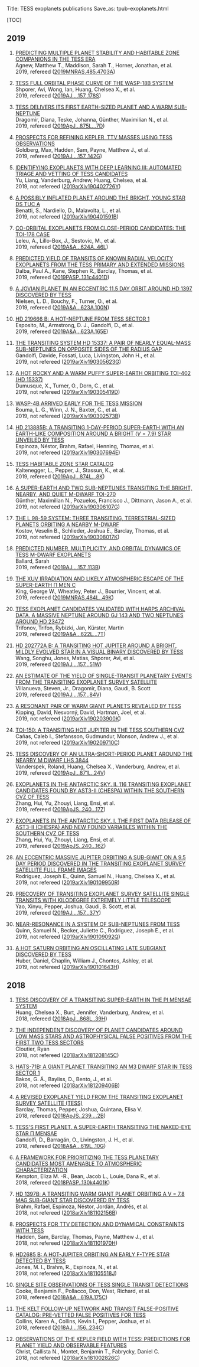 Title: TESS exoplanets publications
Save_as: tpub-exoplanets.html

[TOC]


2019
----

1. [PREDICTING MULTIPLE PLANET STABILITY AND HABITABLE ZONE COMPANIONS IN THE TESS ERA](http://adsabs.harvard.edu/abs/2019MNRAS.485.4703A)  
Agnew, Matthew T., Maddison, Sarah T., Horner, Jonathan, et al.    
2019, refereed ([2019MNRAS.485.4703A](http://adsabs.harvard.edu/abs/2019MNRAS.485.4703A))  

2. [TESS FULL ORBITAL PHASE CURVE OF THE WASP-18B SYSTEM](http://adsabs.harvard.edu/abs/2019AJ....157..178S)  
Shporer, Avi, Wong, Ian, Huang, Chelsea X., et al.    
2019, refereed ([2019AJ....157..178S](http://adsabs.harvard.edu/abs/2019AJ....157..178S))  

3. [TESS DELIVERS ITS FIRST EARTH-SIZED PLANET AND A WARM SUB-NEPTUNE](http://adsabs.harvard.edu/abs/2019ApJ...875L...7D)  
Dragomir, Diana, Teske, Johanna, Günther, Maximilian N., et al.    
2019, refereed ([2019ApJ...875L...7D](http://adsabs.harvard.edu/abs/2019ApJ...875L...7D))  

4. [PROSPECTS FOR REFINING KEPLER  TTV MASSES USING TESS OBSERVATIONS](http://adsabs.harvard.edu/abs/2019AJ....157..142G)  
Goldberg, Max, Hadden, Sam, Payne, Matthew J., et al.    
2019, refereed ([2019AJ....157..142G](http://adsabs.harvard.edu/abs/2019AJ....157..142G))  

5. [IDENTIFYING EXOPLANETS WITH DEEP LEARNING III: AUTOMATED TRIAGE AND VETTING OF TESS CANDIDATES](http://adsabs.harvard.edu/abs/2019arXiv190402726Y)  
Yu, Liang, Vanderburg, Andrew, Huang, Chelsea, et al.    
2019, not refereed ([2019arXiv190402726Y](http://adsabs.harvard.edu/abs/2019arXiv190402726Y))  

6. [A POSSIBLY INFLATED PLANET AROUND THE BRIGHT, YOUNG STAR DS TUC A](http://adsabs.harvard.edu/abs/2019arXiv190401591B)  
Benatti, S., Nardiello, D., Malavolta, L., et al.    
2019, not refereed ([2019arXiv190401591B](http://adsabs.harvard.edu/abs/2019arXiv190401591B))  

7. [CO-ORBITAL EXOPLANETS FROM CLOSE-PERIOD CANDIDATES: THE TOI-178 CASE](http://adsabs.harvard.edu/abs/2019A&A...624A..46L)  
Leleu, A., Lillo-Box, J., Sestovic, M., et al.    
2019, refereed ([2019A&A...624A..46L](http://adsabs.harvard.edu/abs/2019A&A...624A..46L))  

8. [PREDICTED YIELD OF TRANSITS OF KNOWN RADIAL VELOCITY EXOPLANETS FROM THE TESS PRIMARY AND EXTENDED MISSIONS](http://adsabs.harvard.edu/abs/2019PASP..131c4401D)  
Dalba, Paul A., Kane, Stephen R., Barclay, Thomas, et al.    
2019, refereed ([2019PASP..131c4401D](http://adsabs.harvard.edu/abs/2019PASP..131c4401D))  

9. [A JOVIAN PLANET IN AN ECCENTRIC 11.5 DAY ORBIT AROUND HD 1397 DISCOVERED BY TESS](http://adsabs.harvard.edu/abs/2019A&A...623A.100N)  
Nielsen, L. D., Bouchy, F., Turner, O., et al.    
2019, refereed ([2019A&A...623A.100N](http://adsabs.harvard.edu/abs/2019A&A...623A.100N))  

10. [HD 219666 B: A HOT-NEPTUNE FROM TESS SECTOR 1](http://adsabs.harvard.edu/abs/2019A&A...623A.165E)  
Esposito, M., Armstrong, D. J., Gandolfi, D., et al.    
2019, refereed ([2019A&A...623A.165E](http://adsabs.harvard.edu/abs/2019A&A...623A.165E))  

11. [THE TRANSITING SYSTEM HD 15337: A PAIR OF NEARLY EQUAL-MASS SUB-NEPTUNES ON OPPOSITE SIDES OF THE RADIUS GAP](http://adsabs.harvard.edu/abs/2019arXiv190305623G)  
Gandolfi, Davide, Fossati, Luca, Livingston, John H., et al.    
2019, not refereed ([2019arXiv190305623G](http://adsabs.harvard.edu/abs/2019arXiv190305623G))  

12. [A HOT ROCKY AND A WARM PUFFY SUPER-EARTH ORBITING TOI-402 (HD 15337)](http://adsabs.harvard.edu/abs/2019arXiv190305419D)  
Dumusque, X., Turner, O., Dorn, C., et al.    
2019, not refereed ([2019arXiv190305419D](http://adsabs.harvard.edu/abs/2019arXiv190305419D))  

13. [WASP-4B ARRIVED EARLY FOR THE TESS MISSION](http://adsabs.harvard.edu/abs/2019arXiv190302573B)  
Bouma, L. G., Winn, J. N., Baxter, C., et al.    
2019, not refereed ([2019arXiv190302573B](http://adsabs.harvard.edu/abs/2019arXiv190302573B))  

14. [HD 213885B: A TRANSITING 1-DAY-PERIOD SUPER-EARTH WITH AN EARTH-LIKE COMPOSITION AROUND A BRIGHT ($V=7.9$) STAR UNVEILED BY TESS](http://adsabs.harvard.edu/abs/2019arXiv190307694E)  
Espinoza, Néstor, Brahm, Rafael, Henning, Thomas, et al.    
2019, not refereed ([2019arXiv190307694E](http://adsabs.harvard.edu/abs/2019arXiv190307694E))  

15. [TESS HABITABLE ZONE STAR CATALOG](http://adsabs.harvard.edu/abs/2019ApJ...874L...8K)  
Kaltenegger, L., Pepper, J., Stassun, K., et al.    
2019, refereed ([2019ApJ...874L...8K](http://adsabs.harvard.edu/abs/2019ApJ...874L...8K))  

16. [A SUPER-EARTH AND TWO SUB-NEPTUNES TRANSITING THE BRIGHT, NEARBY, AND QUIET M-DWARF TOI-270](http://adsabs.harvard.edu/abs/2019arXiv190306107G)  
Günther, Maximilian N., Pozuelos, Francisco J., Dittmann, Jason A., et al.    
2019, not refereed ([2019arXiv190306107G](http://adsabs.harvard.edu/abs/2019arXiv190306107G))  

17. [THE L 98-59 SYSTEM: THREE TRANSITING, TERRESTRIAL-SIZED PLANETS ORBITING A NEARBY M-DWARF](http://adsabs.harvard.edu/abs/2019arXiv190308017K)  
Kostov, Veselin B., Schlieder, Joshua E., Barclay, Thomas, et al.    
2019, not refereed ([2019arXiv190308017K](http://adsabs.harvard.edu/abs/2019arXiv190308017K))  

18. [PREDICTED NUMBER, MULTIPLICITY, AND ORBITAL DYNAMICS OF TESS M-DWARF EXOPLANETS](http://adsabs.harvard.edu/abs/2019AJ....157..113B)  
Ballard, Sarah    
2019, refereed ([2019AJ....157..113B](http://adsabs.harvard.edu/abs/2019AJ....157..113B))  

19. [THE XUV IRRADIATION AND LIKELY ATMOSPHERIC ESCAPE OF THE SUPER-EARTH Π MEN C](http://adsabs.harvard.edu/abs/2019MNRAS.484L..49K)  
King, George W., Wheatley, Peter J., Bourrier, Vincent, et al.    
2019, refereed ([2019MNRAS.484L..49K](http://adsabs.harvard.edu/abs/2019MNRAS.484L..49K))  

20. [TESS EXOPLANET CANDIDATES VALIDATED WITH HARPS ARCHIVAL DATA. A MASSIVE NEPTUNE AROUND GJ 143 AND TWO NEPTUNES AROUND HD 23472](http://adsabs.harvard.edu/abs/2019A&A...622L...7T)  
Trifonov, Trifon, Rybizki, Jan, Kürster, Martin    
2019, refereed ([2019A&A...622L...7T](http://adsabs.harvard.edu/abs/2019A&A...622L...7T))  

21. [HD 202772A B: A TRANSITING HOT JUPITER AROUND A BRIGHT, MILDLY EVOLVED STAR IN A VISUAL BINARY DISCOVERED BY TESS](http://adsabs.harvard.edu/abs/2019AJ....157...51W)  
Wang, Songhu, Jones, Matias, Shporer, Avi, et al.    
2019, refereed ([2019AJ....157...51W](http://adsabs.harvard.edu/abs/2019AJ....157...51W))  

22. [AN ESTIMATE OF THE YIELD OF SINGLE-TRANSIT PLANETARY EVENTS FROM THE TRANSITING EXOPLANET SURVEY SATELLITE](http://adsabs.harvard.edu/abs/2019AJ....157...84V)  
Villanueva, Steven, Jr., Dragomir, Diana, Gaudi, B. Scott    
2019, refereed ([2019AJ....157...84V](http://adsabs.harvard.edu/abs/2019AJ....157...84V))  

23. [A RESONANT PAIR OF WARM GIANT PLANETS REVEALED BY TESS](http://adsabs.harvard.edu/abs/2019arXiv190203900K)  
Kipping, David, Nesvorný, David, Hartman, Joel, et al.    
2019, not refereed ([2019arXiv190203900K](http://adsabs.harvard.edu/abs/2019arXiv190203900K))  

24. [TOI-150: A TRANSITING HOT JUPITER IN THE TESS SOUTHERN CVZ](http://adsabs.harvard.edu/abs/2019arXiv190209710C)  
Cañas, Caleb I., Stefansson, Gudmundur, Monson, Andrew J., et al.    
2019, not refereed ([2019arXiv190209710C](http://adsabs.harvard.edu/abs/2019arXiv190209710C))  

25. [TESS DISCOVERY OF AN ULTRA-SHORT-PERIOD PLANET AROUND THE NEARBY M DWARF LHS 3844](http://adsabs.harvard.edu/abs/2019ApJ...871L..24V)  
Vanderspek, Roland, Huang, Chelsea X., Vanderburg, Andrew, et al.    
2019, refereed ([2019ApJ...871L..24V](http://adsabs.harvard.edu/abs/2019ApJ...871L..24V))  

26. [EXOPLANETS IN THE ANTARCTIC SKY. II. 116 TRANSITING EXOPLANET CANDIDATES FOUND BY AST3-II (CHESPA) WITHIN THE SOUTHERN CVZ OF TESS](http://adsabs.harvard.edu/abs/2019ApJS..240...17Z)  
Zhang, Hui, Yu, Zhouyi, Liang, Ensi, et al.    
2019, refereed ([2019ApJS..240...17Z](http://adsabs.harvard.edu/abs/2019ApJS..240...17Z))  

27. [EXOPLANETS IN THE ANTARCTIC SKY. I. THE FIRST DATA RELEASE OF AST3-II (CHESPA) AND NEW FOUND VARIABLES WITHIN THE SOUTHERN CVZ OF TESS](http://adsabs.harvard.edu/abs/2019ApJS..240...16Z)  
Zhang, Hui, Yu, Zhouyi, Liang, Ensi, et al.    
2019, refereed ([2019ApJS..240...16Z](http://adsabs.harvard.edu/abs/2019ApJS..240...16Z))  

28. [AN ECCENTRIC MASSIVE JUPITER ORBITING A SUB-GIANT ON A 9.5 DAY PERIOD DISCOVERED IN THE TRANSITING EXOPLANET SURVEY SATELLITE FULL FRAME IMAGES](http://adsabs.harvard.edu/abs/2019arXiv190109950R)  
Rodriguez, Joseph E., Quinn, Samuel N., Huang, Chelsea X., et al.    
2019, not refereed ([2019arXiv190109950R](http://adsabs.harvard.edu/abs/2019arXiv190109950R))  

29. [PRECOVERY OF TRANSITING EXOPLANET SURVEY SATELLITE SINGLE TRANSITS WITH KILODEGREE EXTREMELY LITTLE TELESCOPE](http://adsabs.harvard.edu/abs/2019AJ....157...37Y)  
Yao, Xinyu, Pepper, Joshua, Gaudi, B. Scott, et al.    
2019, refereed ([2019AJ....157...37Y](http://adsabs.harvard.edu/abs/2019AJ....157...37Y))  

30. [NEAR-RESONANCE IN A SYSTEM OF SUB-NEPTUNES FROM TESS](http://adsabs.harvard.edu/abs/2019arXiv190109092Q)  
Quinn, Samuel N., Becker, Juliette C., Rodriguez, Joseph E., et al.    
2019, not refereed ([2019arXiv190109092Q](http://adsabs.harvard.edu/abs/2019arXiv190109092Q))  

31. [A HOT SATURN ORBITING AN OSCILLATING LATE SUBGIANT DISCOVERED BY TESS](http://adsabs.harvard.edu/abs/2019arXiv190101643H)  
Huber, Daniel, Chaplin, William J., Chontos, Ashley, et al.    
2019, not refereed ([2019arXiv190101643H](http://adsabs.harvard.edu/abs/2019arXiv190101643H))  


2018
----

1. [TESS DISCOVERY OF A TRANSITING SUPER-EARTH IN THE PI MENSAE SYSTEM](http://adsabs.harvard.edu/abs/2018ApJ...868L..39H)  
Huang, Chelsea X., Burt, Jennifer, Vanderburg, Andrew, et al.    
2018, refereed ([2018ApJ...868L..39H](http://adsabs.harvard.edu/abs/2018ApJ...868L..39H))  

2. [THE INDEPENDENT DISCOVERY OF PLANET CANDIDATES AROUND LOW MASS STARS AND ASTROPHYSICAL FALSE POSITIVES FROM THE FIRST TWO TESS SECTORS](http://adsabs.harvard.edu/abs/2018arXiv181208145C)  
Cloutier, Ryan    
2018, not refereed ([2018arXiv181208145C](http://adsabs.harvard.edu/abs/2018arXiv181208145C))  

3. [HATS-71B: A GIANT PLANET TRANSITING AN M3 DWARF STAR IN TESS SECTOR 1](http://adsabs.harvard.edu/abs/2018arXiv181209406B)  
Bakos, G. Á., Bayliss, D., Bento, J., et al.    
2018, not refereed ([2018arXiv181209406B](http://adsabs.harvard.edu/abs/2018arXiv181209406B))  

4. [A REVISED EXOPLANET YIELD FROM THE TRANSITING EXOPLANET SURVEY SATELLITE (TESS)](http://adsabs.harvard.edu/abs/2018ApJS..239....2B)  
Barclay, Thomas, Pepper, Joshua, Quintana, Elisa V.    
2018, refereed ([2018ApJS..239....2B](http://adsabs.harvard.edu/abs/2018ApJS..239....2B))  

5. [TESS'S FIRST PLANET. A SUPER-EARTH TRANSITING THE NAKED-EYE STAR Π MENSAE](http://adsabs.harvard.edu/abs/2018A&A...619L..10G)  
Gandolfi, D., Barragán, O., Livingston, J. H., et al.    
2018, refereed ([2018A&A...619L..10G](http://adsabs.harvard.edu/abs/2018A&A...619L..10G))  

6. [A FRAMEWORK FOR PRIORITIZING THE TESS PLANETARY CANDIDATES MOST AMENABLE TO ATMOSPHERIC CHARACTERIZATION](http://adsabs.harvard.edu/abs/2018PASP..130k4401K)  
Kempton, Eliza M. -R., Bean, Jacob L., Louie, Dana R., et al.    
2018, refereed ([2018PASP..130k4401K](http://adsabs.harvard.edu/abs/2018PASP..130k4401K))  

7. [HD 1397B: A TRANSITING WARM GIANT PLANET ORBITING A V = 7.8 MAG SUB-GIANT STAR DISCOVERED BY TESS](http://adsabs.harvard.edu/abs/2018arXiv181102156B)  
Brahm, Rafael, Espinoza, Néstor, Jordán, Andrés, et al.    
2018, not refereed ([2018arXiv181102156B](http://adsabs.harvard.edu/abs/2018arXiv181102156B))  

8. [PROSPECTS FOR TTV DETECTION AND DYNAMICAL CONSTRAINTS WITH TESS](http://adsabs.harvard.edu/abs/2018arXiv181101970H)  
Hadden, Sam, Barclay, Thomas, Payne, Matthew J., et al.    
2018, not refereed ([2018arXiv181101970H](http://adsabs.harvard.edu/abs/2018arXiv181101970H))  

9. [HD2685 B: A HOT-JUPITER ORBITING AN EARLY F-TYPE STAR DETECTED BY TESS](http://adsabs.harvard.edu/abs/2018arXiv181105518J)  
Jones, M. I., Brahm, R., Espinoza, N., et al.    
2018, not refereed ([2018arXiv181105518J](http://adsabs.harvard.edu/abs/2018arXiv181105518J))  

10. [SINGLE SITE OBSERVATIONS OF TESS SINGLE TRANSIT DETECTIONS](http://adsabs.harvard.edu/abs/2018A&A...619A.175C)  
Cooke, Benjamin F., Pollacco, Don, West, Richard, et al.    
2018, refereed ([2018A&A...619A.175C](http://adsabs.harvard.edu/abs/2018A&A...619A.175C))  

11. [THE KELT FOLLOW-UP NETWORK AND TRANSIT FALSE-POSITIVE CATALOG: PRE-VETTED FALSE POSITIVES FOR TESS](http://adsabs.harvard.edu/abs/2018AJ....156..234C)  
Collins, Karen A., Collins, Kevin I., Pepper, Joshua, et al.    
2018, refereed ([2018AJ....156..234C](http://adsabs.harvard.edu/abs/2018AJ....156..234C))  

12. [OBSERVATIONS OF THE KEPLER FIELD WITH TESS: PREDICTIONS FOR PLANET YIELD AND OBSERVABLE FEATURES](http://adsabs.harvard.edu/abs/2018arXiv181002826C)  
Christ, Callista N., Montet, Benjamin T., Fabrycky, Daniel C.    
2018, not refereed ([2018arXiv181002826C](http://adsabs.harvard.edu/abs/2018arXiv181002826C))  
